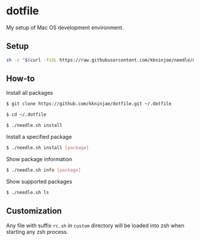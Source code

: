# dotfile

My setup of Mac OS development environment.


## Setup

```sh
sh -c "$(curl -fsSL https://raw.githubusercontent.com/kkninjae/needle/master/tools/install.sh)"
```


## How-to

Install all packages

```sh
$ git clone https://github.com/kkninjae/dotfile.git ~/.dotfile

$ cd ~/.dotfile

$ ./needle.sh install
```


Install a specified package

```sh
$ ./needle.sh install [package]
```


Show package information

```sh
$ ./needle.sh info [package]
```


Show supported packages

```sh
$ ./needle.sh ls
```


## Customization

Any file with suffix `rc.sh` in `custom` directory will be loaded into zsh when
starting any zsh process.
